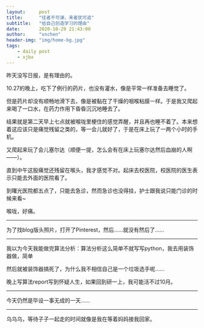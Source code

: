 ```yaml
---
layout:     post
title:      "往者不可谏，来者犹可追"
subtitle:   "给自己创造学习的理由"
date:       2020-10-29 21:43:00
author:     "xnchen"
header-img: "img/home-bg.jpg"
tags:
    - daily post
    - xjbx
---
```


昨天没写日报，是有理由的。

10.27的晚上，吃下了例行的药片，也没有灌水，像是平常一样准备去睡觉了。

但是药片却没有顺畅地滑下去，像是被黏在了干燥的咽喉粘膜一样。于是我又爬起来喝了一口水，在药力作用下昏昏沉沉地睡去了。

结果就是第二天早上七点就被喉咙里梗住的感觉弄醒，并且再也睡不着了。本来想着这应该只是痛觉残留之类的，等一会儿就好了，于是在床上玩了一两个小时的手机。

又爬起来玩了会儿塞尔达（顺便一提，怎么会有在床上玩塞尔达然后血崩的人啊——）。

直到中午这股痛觉还残留在喉头，我才感觉不对。起床去校医院，校医院的医生表示只能去外面的医院看了。

到曙光医院都五点了，只能去急诊，然而急诊也没得挂，护士跟我说只能门诊的时候来看~

喉咙，好痛。

---

为了找blog版头照片，打开了Pinterest，然后……就没有然后了……

---

我以为今天我能做完算法分析：算法分析这么简单不就写写python，我去用装饰器做，简单

然后就被装饰器搞死了，为什么我不相信自己是一个垃圾选手呢……

晚上写算法report写到怀疑人生，如果回到研一上，我可能活不过10月。

---

今天仍然是毕设一事无成的一天……

---

乌乌乌，等待子子一起走的时间就像是我在等着妈妈接我回家。
